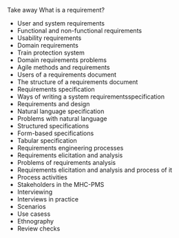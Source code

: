 Take away
What is a requirement?
- User and system requirements
- Functional and non-functional requirements
- Usability requirements
- Domain requirements
- Train protection system
- Domain requirements problems
- Agile methods and requirements
- Users of a requirements document
- The structure of a requirements document
- Requirements specification
- Ways of writing a system requirementsspecification
- Requirements and design
- Natural language specification
- Problems with natural language
- Structured specifications
- Form-based specifications
- Tabular specification
- Requirements engineering processes
- Requirements elicitation and analysis
- Problems of requirements analysis
- Requirements elicitation and analysis and process of it
- Process activities
- Stakeholders in the MHC-PMS
- Interviewing
- Interviews in practice
- Scenarios
- Use casess
- Ethnography
- Review checks


